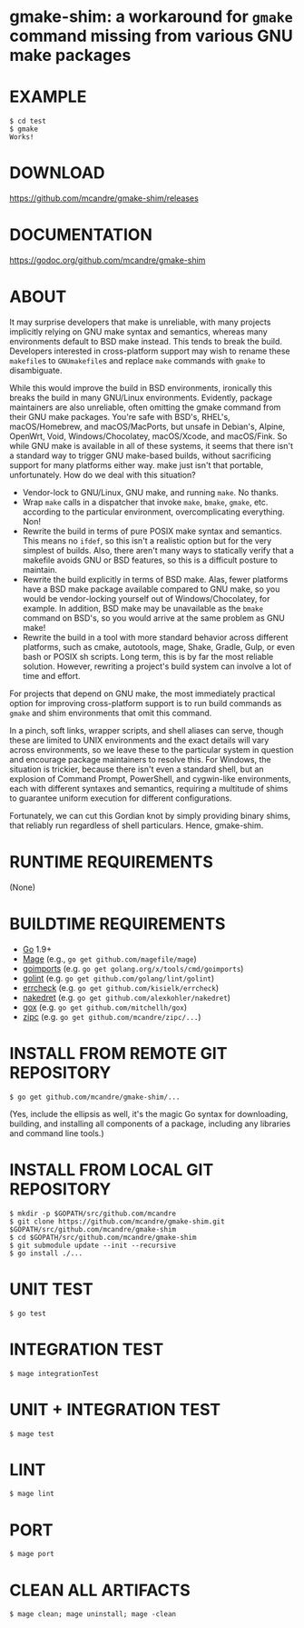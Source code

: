 # gmake-shim: a workaround for `gmake` command missing from various GNU make packages

# EXAMPLE

```console
$ cd test
$ gmake
Works!
```

# DOWNLOAD

https://github.com/mcandre/gmake-shim/releases

# DOCUMENTATION

https://godoc.org/github.com/mcandre/gmake-shim

# ABOUT

It may surprise developers that make is unreliable, with many projects implicitly relying on GNU make syntax and semantics, whereas many environments default to BSD make instead. This tends to break the build. Developers interested in cross-platform support may wish to rename these `makefile`s to `GNUmakefile`s and replace `make` commands with `gmake` to disambiguate.

While this would improve the build in BSD environments, ironically this breaks the build in many GNU/Linux environments. Evidently, package maintainers are also unreliable, often omitting the gmake command from their GNU make packages. You're safe with BSD's, RHEL's, macOS/Homebrew, and macOS/MacPorts, but unsafe in Debian's, Alpine, OpenWrt, Void, Windows/Chocolatey, macOS/Xcode, and macOS/Fink. So while GNU make is available in all of these systems, it seems that there isn't a standard way to trigger GNU make-based builds, without sacrificing support for many platforms either way. make just isn't that portable, unfortunately. How do we deal with this situation?

* Vendor-lock to GNU/Linux, GNU make, and running `make`. No thanks.
* Wrap `make` calls in a dispatcher that invoke `make`, `bmake`, `gmake`, etc. according to the particular environment, overcomplicating everything. Non!
* Rewrite the build in terms of pure POSIX make syntax and semantics. This means no `ifdef`, so this isn't a realistic option but for the very simplest of builds. Also, there aren't many ways to statically verify that a makefile avoids GNU or BSD features, so this is a difficult posture to maintain.
* Rewrite the build explicitly in terms of BSD make. Alas, fewer platforms have a BSD make package available compared to GNU make, so you would be vendor-locking yourself out of Windows/Chocolatey, for example. In addition, BSD make may be unavailable as the `bmake` command on BSD's, so you would arrive at the same problem as GNU make!
* Rewrite the build in a tool with more standard behavior across different platforms, such as cmake, autotools, mage, Shake, Gradle, Gulp, or even bash or POSIX sh scripts. Long term, this is by far the most reliable solution. However, rewriting a project's build system can involve a lot of time and effort.

For projects that depend on GNU make, the most immediately practical option for improving cross-platform support is to run build commands as `gmake` and shim environments that omit this command.

In a pinch, soft links, wrapper scripts, and shell aliases can serve, though these are limited to UNIX environments and the exact details will vary across environments, so we leave these to the particular system in question and encourage package maintainers to resolve this. For Windows, the situation is trickier, because there isn't even a standard shell, but an explosion of Command Prompt, PowerShell, and cygwin-like environments, each with different syntaxes and semantics, requiring a multitude of shims to guarantee uniform execution for different configurations.

Fortunately, we can cut this Gordian knot by simply providing binary shims, that reliably run regardless of shell particulars. Hence, gmake-shim.

# RUNTIME REQUIREMENTS

(None)

# BUILDTIME REQUIREMENTS

* [Go](https://golang.org/) 1.9+
* [Mage](https://magefile.org/) (e.g., `go get github.com/magefile/mage`)
* [goimports](https://godoc.org/golang.org/x/tools/cmd/goimports) (e.g. `go get golang.org/x/tools/cmd/goimports`)
* [golint](https://github.com/golang/lint) (e.g. `go get github.com/golang/lint/golint`)
* [errcheck](https://github.com/kisielk/errcheck) (e.g. `go get github.com/kisielk/errcheck`)
* [nakedret](https://github.com/alexkohler/nakedret) (e.g. `go get github.com/alexkohler/nakedret`)
* [gox](https://github.com/mitchellh/gox) (e.g. `go get github.com/mitchellh/gox`)
* [zipc](https://github.com/mcandre/zipc) (e.g. `go get github.com/mcandre/zipc/...`)

# INSTALL FROM REMOTE GIT REPOSITORY

```console
$ go get github.com/mcandre/gmake-shim/...
```

(Yes, include the ellipsis as well, it's the magic Go syntax for downloading, building, and installing all components of a package, including any libraries and command line tools.)

# INSTALL FROM LOCAL GIT REPOSITORY

```console
$ mkdir -p $GOPATH/src/github.com/mcandre
$ git clone https://github.com/mcandre/gmake-shim.git $GOPATH/src/github.com/mcandre/gmake-shim
$ cd $GOPATH/src/github.com/mcandre/gmake-shim
$ git submodule update --init --recursive
$ go install ./...
```

# UNIT TEST

```console
$ go test
```

# INTEGRATION TEST

```console
$ mage integrationTest
```

# UNIT + INTEGRATION TEST

```console
$ mage test
```

# LINT

```console
$ mage lint
```

# PORT

```console
$ mage port
```

# CLEAN ALL ARTIFACTS

```console
$ mage clean; mage uninstall; mage -clean
```
